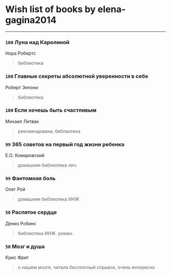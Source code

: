 # Wish list of books by elena-gagina2014
---

### `100` Луна над Каролиной
Нора Робертс
> библиотека

### `100` Главные секреты абсолютной уверенности в себе
Роберт Энтони
> библиотека

### `100` Если хочешь быть счастливым
Михаил Литвак
> рекомендована, библиотека

### `99` 365 советов на первый год жизни ребенка
Е.О. Комаровский
> домашняя библиотека лич.

### `99` Фантомная боль
Олег Рой
> домашняя библиотека ИНЖ

### `50` Распятое сердце
Дениз Робинс
> библиотека ИНЖ. роман.

### `50` Мозг и душа
Крис Фрит
> о нашем мозге, читала бесплатный отрывок, очень интересно

